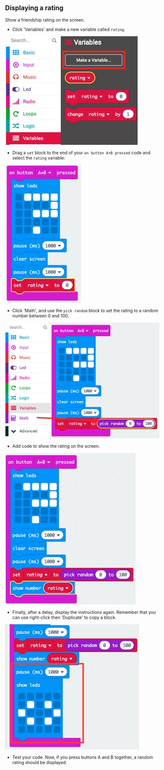 ## Displaying a rating

Show a friendship rating on the screen.

+ Click 'Variables' and make a new variable called `rating`.

![слика екрана](images/rate-rating.png)

+ Drag a `set` block to the end of your `on button A+B pressed` code and select the `rating` variable:

![слика екрана](images/rate-rating-set.png)

+ Click 'Math', and use the `pick random` block to set the rating to a random number between 0 and 100.

![слика екрана](images/rate-rating-random.png)

+ Add code to show the rating on the screen.

![слика екрана](images/rate-rating-show.png)

+ Finally, after a delay, display the instructions again. Remember that you can use right-click then 'Duplicate' to copy a block.

![слика екрана](images/rate-instruct.png)

+ Test your code. Now, if you press buttons A and B together, a random rating should be displayed.